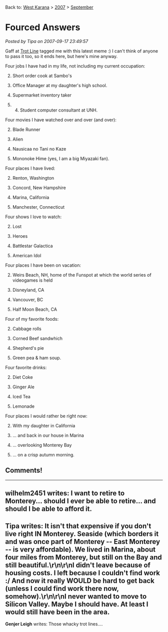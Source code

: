 Back to: [West Karana](/posts/westkarana.md) > [2007](/posts/2007/westkarana.md) > [September](./westkarana.md)
# Fourced Answers

*Posted by Tipa on 2007-09-17 23:49:57*

Gaff at [Trot Line](http://gaff.wordpress.com/2007/09/16/me-cubed/) tagged me with this latest meme :) I can't think of anyone to pass it too, so it ends here, but here's mine anyway.



Four jobs I have had in my life, not including my current occupation:

 2. Short order cook at Sambo's

 4. Office Manager at my daughter's high school.

 6. Supermarket inventory taker

 8. 4. Student computer consultant at UNH.



Four movies I have watched over and over (and over):

 2. Blade Runner

 4. Alien

 6. Nausicaa no Tani no Kaze

 8. Mononoke Hime (yes, I am a big Miyazaki fan).



Four places I have lived:

 2. Renton, Washington

 4. Concord, New Hampshire

 6. Marina, California

 8. Manchester, Connecticut



Four shows I love to watch:

 2. Lost

 4. Heroes

 6. Battlestar Galactica

 8. American Idol



Four places I have been on vacation:

 2. Weirs Beach, NH, home of the Funspot at which the world series of videogames is held

 4. Disneyland, CA

 6. Vancouver, BC

 8. Half Moon Beach, CA



Four of my favorite foods:

 2. Cabbage rolls

 4. Corned Beef sandwhich

 6. Shepherd's pie

 8. Green pea & ham soup.



Four favorite drinks:

 2. Diet Coke

 4. Ginger Ale

 6. Iced Tea

 8. Lemonade



Four places I would rather be right now:

 2. With my daughter in California

 4. ... and back in our house in Marina

 6. ... overlooking Monterey Bay

 8. ... on a crisp autumn morning.


## Comments!
---
**wilhelm2451** writes: I want to retire to Monterey... should I ever be able to retire... and should I be able to afford it.
---
**Tipa** writes: It isn't that expensive if you don't live right IN Monterey. Seaside (which borders it and was once part of Monterey -- East Monterey -- is very affordable). We lived in Marina, about four miles from Monterey, but still on the Bay and still beautiful.\r\n\r\nI didn't leave because of housing costs. I left because I couldn't find work :/ And now it really WOULD be hard to get back (unless I could find work there now, somehow).\r\n\r\nI never wanted to move to Silicon Valley. Maybe I should have. At least I would still have been in the area.
---
**Genjer Leigh** writes: Those whacky trot lines....
